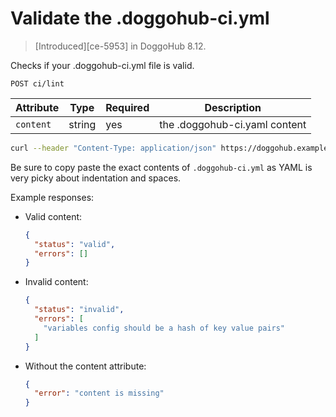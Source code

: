 # Validate the .doggohub-ci.yml

> [Introduced][ce-5953] in DoggoHub 8.12.

Checks if your .doggohub-ci.yml file is valid.

```
POST ci/lint
```

| Attribute  | Type    | Required | Description |
| ---------- | ------- | -------- | -------- |
| `content`  | string    | yes      | the .doggohub-ci.yaml content|

```bash
curl --header "Content-Type: application/json" https://doggohub.example.com/api/v3/ci/lint --data '{"content": "{ \"image\": \"ruby:2.1\", \"services\": [\"postgres\"], \"before_script\": [\"gem install bundler\", \"bundle install\", \"bundle exec rake db:create\"], \"variables\": {\"DB_NAME\": \"postgres\"}, \"types\": [\"test\", \"deploy\", \"notify\"], \"rspec\": { \"script\": \"rake spec\", \"tags\": [\"ruby\", \"postgres\"], \"only\": [\"branches\"]}}"}'
```

Be sure to copy paste the exact contents of `.doggohub-ci.yml` as YAML is very picky about indentation and spaces.

Example responses:

* Valid content:

    ```json
    {
      "status": "valid",
      "errors": []
    }
    ```

* Invalid content:

    ```json
    {
      "status": "invalid",
      "errors": [
        "variables config should be a hash of key value pairs"
      ]
    }
    ```

* Without the content attribute:

    ```json
    {
      "error": "content is missing"
    }
    ```

